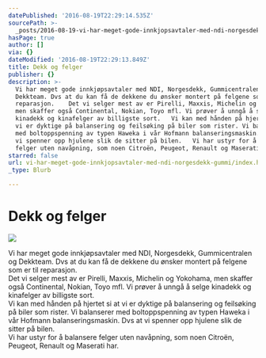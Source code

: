 ```yaml
---
datePublished: '2016-08-19T22:29:14.535Z'
sourcePath: >-
  _posts/2016-08-19-vi-har-meget-gode-innkjopsavtaler-med-ndi-norgesdekk-gummi.md
hasPage: true
author: []
via: {}
dateModified: '2016-08-19T22:29:13.849Z'
title: Dekk og felger
publisher: {}
description: >-
  Vi har meget gode innkjøpsavtaler med NDI, Norgesdekk, Gummicentralen og
  Dekkteam. Dvs at du kan få de dekkene du ønsker montert på felgene som er til
  reparasjon.    Det vi selger mest av er Pirelli, Maxxis, Michelin og Yokohama,
  men skaffer også Continental, Nokian, Toyo mfl. Vi prøver å unngå å selge
  kinadekk og kinafelger av billigste sort.   Vi kan med hånden på hjertet si at
  vi er dyktige på balansering og feilsøking på biler som rister. Vi balanserer
  med boltoppspenning av typen Haweka i vår Hofmann balanseringsmaskin. Dvs at
  vi spenner opp hjulene slik de sitter på bilen.   Vi har ustyr for å balansere
  felger uten navåpning, som noen Citroën, Peugeot, Renault og Maserati har.
starred: false
url: vi-har-meget-gode-innkjopsavtaler-med-ndi-norgesdekk-gummi/index.html
_type: Blurb

---
```

# Dekk og felger
![](https://the-grid-user-content.s3-us-west-2.amazonaws.com/7e386db7-d21b-4d94-9401-25600abf1b8f.jpg)

Vi har meget gode innkjøpsavtaler med NDI, Norgesdekk, Gummicentralen og Dekkteam. Dvs at du kan få de dekkene du ønsker montert på felgene som er til reparasjon.   
Det vi selger mest av er Pirelli, Maxxis, Michelin og Yokohama, men skaffer også Continental, Nokian, Toyo mfl. Vi prøver å unngå å selge kinadekk og kinafelger av billigste sort.  
Vi kan med hånden på hjertet si at vi er dyktige på balansering og feilsøking på biler som rister. Vi balanserer med boltoppspenning av typen Haweka i vår Hofmann balanseringsmaskin. Dvs at vi spenner opp hjulene slik de sitter på bilen.  
Vi har ustyr for å balansere felger uten navåpning, som noen Citroën, Peugeot, Renault og Maserati har.